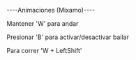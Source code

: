 ----Animaciones (Mixamo)----

Mantener 'W' para andar

Presionar 'B' para activar/desactivar bailar

Para correr 'W + LeftShift'
